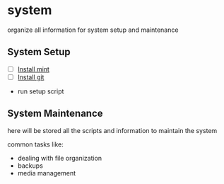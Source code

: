 # system
organize all information for system setup and maintenance 

## System Setup
- [ ] [Install mint](https://ubuntu.com/download/desktop)
- [ ] [Install git](https://git-scm.com/download/linux)
- run setup script

## System Maintenance
here will be stored all the scripts and information to maintain the system

common tasks like:
- dealing with file organization
- backups
- media management
